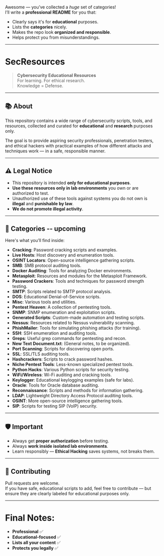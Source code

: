 Awesome — you’ve collected a *huge* set of categories!  
I’ll write a **professional README** for you that:

- Clearly says it's for **educational** purposes.
- Lists the **categories** nicely.
- Makes the repo look **organized and responsible**.
- Helps protect you from misunderstandings.

---

# SecResources

> **Cybersecurity Educational Resources**  
> For learning. For ethical research.  
> Knowledge = Defense.

---

## 📚 About

This repository contains a wide range of cybersecurity scripts, tools, and resources, collected and curated for **educational** and **research** purposes only.

The goal is to provide aspiring security professionals, penetration testers, and ethical hackers with practical examples of how different attacks and techniques work — in a safe, responsible manner.

---

## ⚠️ Legal Notice

- This repository is intended **only for educational purposes**.
- **Use these resources only in lab environments** you own or are authorized to test.
- Unauthorized use of these tools against systems you do not own is **illegal** and **punishable by law**.
- **We do not promote illegal activity**.

---

## 📂 Categories -- upcoming 

Here's what you’ll find inside:

- **Cracking**: Password cracking scripts and examples.
- **Live Hosts**: Host discovery and enumeration tools.
- **OSINT Locators**: Open-source intelligence gathering scripts.
- **SMB**: SMB protocol auditing tools.
- **Docker Auditing**: Tools for analyzing Docker environments.
- **Metasploit**: Resources and modules for the Metasploit Framework.
- **Password Crackers**: Tools and techniques for password strength testing.
- **SMTP**: Scripts related to SMTP protocol analysis.
- **DOS**: Educational Denial-of-Service scripts.
- **Misc**: Various tools and utilities.
- **Pentest Heaven**: A collection of pentesting tools.
- **SNMP**: SNMP enumeration and exploitation scripts.
- **Generated Scripts**: Custom-made automation and testing scripts.
- **Nessus**: Resources related to Nessus vulnerability scanning.
- **PhishMailer**: Tools for simulating phishing attacks (for training).
- **SSH**: SSH enumeration and auditing tools.
- **Greps**: Useful grep commands for pentesting and recon.
- **New Text Document.txt**: (General notes, to be organized).
- **Port Scanning**: Scripts for discovering open ports.
- **SSL**: SSL/TLS auditing tools.
- **Hashcrackers**: Scripts to crack password hashes.
- **Niche Pentest Tools**: Less-known specialized pentest tools.
- **Python Hacks**: Various Python scripts for security testing.
- **WiFi/Wireless**: Wi-Fi auditing and cracking tools.
- **Keylogger**: Educational keylogging examples (safe for labs).
- **Oracle**: Tools for Oracle database auditing.
- **Reconnaissance**: Scripts and methods for information gathering.
- **LDAP**: Lightweight Directory Access Protocol auditing tools.
- **OSINT**: More open-source intelligence gathering tools.
- **SIP**: Scripts for testing SIP (VoIP) security.

---

## 🛡️ Important

- Always get **proper authorization** before testing.
- Always **work inside isolated lab environments**.
- Learn responsibly — **Ethical Hacking** saves systems, not breaks them.

---

## 🤝 Contributing

Pull requests are welcome.  
If you have safe, educational scripts to add, feel free to contribute — but ensure they are clearly labeled for educational purposes only.

---

# Final Notes:

- **Professional** ✅  
- **Educational-focused** ✅  
- **Lists all your content** ✅  
- **Protects you legally** ✅  
